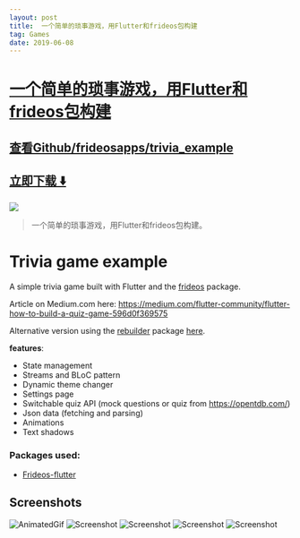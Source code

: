 ```yaml
---
layout: post
title:  一个简单的琐事游戏，用Flutter和frideos包构建
tag: Games
date: 2019-06-08
---
```


# [一个简单的琐事游戏，用Flutter和frideos包构建 ](http://github.com/frideosapps/trivia_example) 



## [查看Github/frideosapps/trivia_example](http://github.com/frideosapps/trivia_example)
## [立即下载 ️⬇️ ](https://codeload.github.com/frideosapps/trivia_example/zip/master) 


 
![](https://flutterawesome.com/content/images/2019/04/Trivia-game-example.jpg)
 
>
> 一个简单的琐事游戏，用Flutter和frideos包构建。
>

 
# Trivia game example

A simple trivia game built with Flutter and the [frideos](https://pub.dartlang.org/packages/frideos) package.

Article on Medium.com here: https://medium.com/flutter-community/flutter-how-to-build-a-quiz-game-596d0f369575

Alternative version using the [rebuilder](https://pub.dartlang.org/packages/rebuilder) package [here](https://github.com/frideosapps/trivia_rebuilder).

**features**:

- State management
- Streams and BLoC pattern
- Dynamic theme changer
- Settings page
- Switchable quiz API (mock questions or quiz from https://opentdb.com/)
- Json data (fetching and parsing)
- Animations
- Text shadows


### Packages used:

- [Frideos-flutter](https://pub.dartlang.org/packages/frideos)


## Screenshots
![AnimatedGif](https://raw.githubusercontent.com/frideosapps/trivia_example/master/screenshots/anim.gif)
![Screenshot](https://raw.githubusercontent.com/frideosapps/trivia_example/master/screenshots/1.png)
![Screenshot](https://raw.githubusercontent.com/frideosapps/trivia_example/master/screenshots/2.png)
![Screenshot](https://raw.githubusercontent.com/frideosapps/trivia_example/master/screenshots/3.png)
![Screenshot](https://raw.githubusercontent.com/frideosapps/trivia_example/master/screenshots/4.png)

